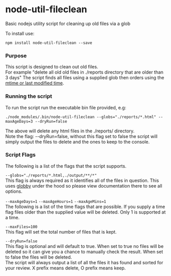 # node-util-fileclean
Basic nodejs utility script for cleaning up old files via a glob

To install use:
```shell
npm install node-util-fileclean --save
```

### Purpose
This script is designed to clean out old files.   
For example "delete all old old files in ./reports directory that are older than 3 days"
The script finds all files using a supplied glob then orders using the [mtime or last modified time](https://nodejs.org/api/fs.html#fs_stat_time_values).

### Running the script
To run the script run the executable bin file provided, e.g:
```
./node_modules/.bin/node-util-fileclean --globs="./reports/*.html" --maxAgeDays=3 --dryRun=false
```
The above will delete any html files in the ./reports/ directory.  
Note the flag: --dryRun=false, without this flag set to false the script will simply output the files to delete and the ones to keep to the console.

### Script Flags
The following is a list of the flags that the script supports. 

`--globs="./reports/*.html,./output/**/*"`  
This flag is always required as it identifies all of the files in question. This uses [globby](https://github.com/sindresorhus/globby) under the hood so please view documentation there to see all options.

`--maxAgeDays=1` `--maxAgeHours=1` `--maxAgeMins=1`  
The following is a list of the time flags that are possible. If you supply a time flag files older than the supplied value will be deleted. Only 1 is supported at a time.

`--maxFiles=100`  
This flag will set the total number of files that is kept.

`--dryRun=false`  
This flag is optional and will default to true. When set to true no files will be deleted so it can give you a chance to manually check the result. When set to false the files will be deleted.  
The script will always output a list of all the files it has found and sorted for your review. X prefix means delete, O prefix means keep.